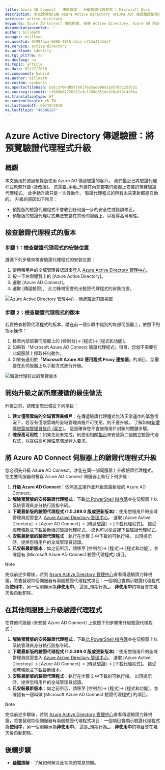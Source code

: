 ```yaml
---
title: Azure AD Connect - 傳遞驗證 - 升級驗證代理程式 | Microsoft Docs
description: 本文說明如何將 Azure Active Directory (Azure AD) 傳遞驗證組態升級。
services: active-directory
keywords: Azure AD Connect 傳遞驗證, 安裝 Active Directory, Azure AD 的必要元件, SSO, 單一登入
documentationcenter: ''
author: billmath
manager: mtillman
ms.assetid: 9f994aca-6088-40f5-b2cc-c753a4f41da7
ms.service: active-directory
ms.workload: identity
ms.tgt_pltfrm: na
ms.devlang: na
ms.topic: article
ms.date: 07/27/2018
ms.component: hybrid
ms.author: billmath
ms.custom: seohack1
ms.openlocfilehash: ba5c3704d89f75617683ae886da1857d51251631
ms.sourcegitcommit: cf606b01726df2c9c1789d851de326c873f4209a
ms.translationtype: HT
ms.contentlocale: zh-TW
ms.lasthandoff: 09/19/2018
ms.locfileid: "46306287"
---
```

# <a name="azure-active-directory-pass-through-authentication-upgrade-preview-authentication-agents"></a>Azure Active Directory 傳遞驗證：將預覽驗證代理程式升級

## <a name="overview"></a>概觀

本文適用於透過預覽版使用 Azure AD 傳遞驗證的客戶。 我們最近已將驗證代理程式軟體升級 (及改版)。 您需要_手動_升級在內部部署伺服器上安裝的預覽驗證代理程式。 此手動升級只是一次性動作。 驗證代理程式的所有未來更新都是自動的。 升級的原因如下所示：

- 預覽版的驗證代理程式不會收到任何進一步的安全性或錯誤修正。
-   預覽版的驗證代理程式無法安裝在其他伺服器上，以獲得高可用性。

## <a name="check-versions-of-your-authentication-agents"></a>檢查驗證代理程式的版本

### <a name="step-1-check-where-your-authentication-agents-are-installed"></a>步驟 1：檢查驗證代理程式的安裝位置

遵循下列步驟來檢查驗證代理程式的安裝位置：

1. 使用租用戶的全域管理員認證來登入 [Azure Active Directory 管理中心](https://aad.portal.azure.com)。
2. 按一下左側導覽上的 [Azure Active Directory]。
3. 選取 [Azure AD Connect]。 
4. 選取 [傳遞驗證]。 此刀鋒視窗會列出驗證代理程式的安裝位置。

![Azure Active Directory 管理中心 - 傳遞驗證刀鋒視窗](./media/how-to-connect-pta-upgrade-preview-authentication-agents/pta8.png)

### <a name="step-2-check-the-versions-of-your-authentication-agents"></a>步驟 2：檢查驗證代理程式的版本

若要檢查驗證代理程式的版本，請在前一個步驟中識別的每部伺服器上，依照下列指示操作：

1. 移至內部部署伺服器上的 [控制台]-> [程式]-> [程式和功能]。
2. 如果有「Microsoft Azure AD Connect 驗證代理程式」項目，您就不需要在此伺服器上採取任何動作。
3. 如果有適用於「**Microsoft Azure AD 應用程式 Proxy 連接器**」的項目，您需要在此伺服器上以手動方式進行升級。

![驗證代理程式的預覽版本](./media/how-to-connect-pta-upgrade-preview-authentication-agents/pta6.png)

## <a name="best-practices-to-follow-before-starting-the-upgrade"></a>開始升級之前所應遵循的最佳做法

升級之前，請確定您已備妥下列項目：

1. **建立僅限雲端的全域管理員帳戶**：在傳遞驗證代理程式無法正常運作的緊急情況下，若沒有僅限雲端的全域管理員帳戶可使用，則不要升級。 了解如何[新增僅限雲端管理員帳戶 (英文)](../active-directory-users-create-azure-portal.md)。 這是確保您不會被租用戶封鎖的關鍵步驟。
2.  **確保高可用性**：如果先前未完成，則使用相關[指示](how-to-connect-pta-quick-start.md#step-4-ensure-high-availability)來安裝第二個獨立驗證代理程式，以提供高可用性來滿足登入要求。

## <a name="upgrading-the-authentication-agent-on-your-azure-ad-connect-server"></a>將 Azure AD Connect 伺服器上的驗證代理程式升級

您必須先升級 Azure AD Connect，才能在同一部伺服器上升級驗證代理程式。 在主要伺服器和暫存 Azure AD Connect 伺服器上執行下列步驟：

1. **升級 Azure AD Connect**：依照[本文](how-to-upgrade-previous-version.md)操作並升級至最新版的 Azure AD Connect。
2. **解除預覽版的安裝驗證代理程式**：下載[此 PowerShell 指令碼](https://aka.ms/rmpreviewagent)並在伺服器上以系統管理員身分執行該指令碼。
3. **下載最新版的驗證代理程式 (1.5.389.0 版或更新版本)**：使用您租用戶的全域管理員認證登入 [Azure Active Directory 管理中心](https://aad.portal.azure.com)。 選取 [Azure Active Directory] -> [Azure AD Connect] -> [傳遞驗證] -> [下載代理程式]。 接受[服務條款](https://aka.ms/authagenteula)並下載最新版的驗證代理程式。 您也可以從[這裡](https://aka.ms/getauthagent)下載驗證代理程式。
4. **安裝最新版的驗證代理程式**：執行在步驟 3 中下載的可執行檔。 出現提示時，提供您租用戶的全域管理員認證。
5. **已安裝最新版本**：如之前所示，請移至 [控制台]-> [程式]-> [程式和功能]，並確認有 [Microsoft Azure AD Connect 驗證代理程式] 項目。

>[!NOTE]
>完成前述步驟後，若到 [Azure Active Directory 管理中心](https://aad.portal.azure.com)查看傳遞驗證刀鋒視窗，將會發現每個伺服器有兩個驗證代理程式項目：一個項目會顯示驗證代理程式為**使用中**，另一個則顯示為**非使用中**。 這是_預期行為_。 **非使用中**的項目會在幾天後自動卸除。

## <a name="upgrading-the-authentication-agent-on-other-servers"></a>在其他伺服器上升級驗證代理程式

在其他伺服器 (未安裝 Azure AD Connect) 上依照下列步驟來升級驗證代理程式：

1. **解除預覽版的安裝驗證代理程式**：下載[此 PowerShell 指令碼](https://aka.ms/rmpreviewagent)並在伺服器上以系統管理員身分執行該指令碼。
2. **下載最新版的驗證代理程式 (1.5.389.0 版或更新版本)**：使用您租用戶的全域管理員認證登入 [Azure Active Directory 管理中心](https://aad.portal.azure.com)。 選取 [Azure Active Directory] -> [Azure AD Connect] -> [傳遞驗證] -> [下載代理程式]。 接受服務條款並下載最新版本。
3. **安裝最新版的驗證代理程式**：執行在步驟 2 中下載的可執行檔。 出現提示時，提供您租用戶的全域管理員認證。
4. **已安裝最新版本**：如之前所示，請移至 [控制台]-> [程式]-> [程式和功能]，並確認有一個叫做 [Microsoft Azure AD Connect 驗證代理程式] 的項目。

>[!NOTE]
>完成前述步驟後，若到 [Azure Active Directory 管理中心](https://aad.portal.azure.com)查看傳遞驗證刀鋒視窗，將會發現每個伺服器有兩個驗證代理程式項目：一個項目會顯示驗證代理程式為**使用中**，另一個則顯示為**非使用中**。 這是_預期行為_。 **非使用中**的項目會在幾天後自動卸除。

## <a name="next-steps"></a>後續步驟
- [**疑難排解**](tshoot-connect-pass-through-authentication.md) - 了解如何解決此功能的常見問題。
